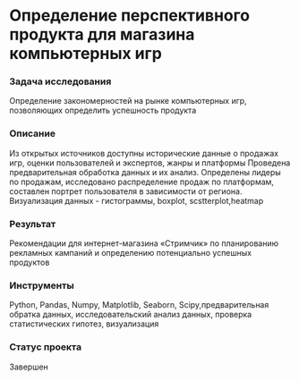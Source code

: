 # Определение перспективного продукта для магазина компьютерных игр

### Задача исследования
Определение закономерностей на рынке компьютерных игр, позволяющих определить успешность продукта   

### Описание
Из открытых источников доступны исторические данные о продажах игр, оценки пользователей и экспертов, жанры и платформы
Проведена предварительная обработка данных и их анализ.
Определены лидеры по продажам, исследовано распределение продаж по платформам, составлен портрет пользователя в зависимости от региона.
Визуализация данных - гистограммы, boxplot, scstterplot,heatmap

 
### Результат
Рекомендации для интернет-магазина «Стримчик» по планированию рекламных кампаний и определению потенциально успешных продуктов

### Инструменты
Python, Pandas, Numpy, Matplotlib, Seaborn, Scipy,предварительная обратка данных, исследовательский анализ данных, проверка статистических гипотез, визуализация 

### Статус проекта

Завершен